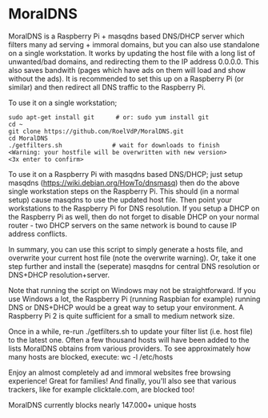 # MoralDNS
MoralDNS is a Raspberry Pi + masqdns based DNS/DHCP server which filters many ad serving + immoral domains, but you can also use standalone on a single workstation. It works by updating the host file with a long list of unwanted/bad domains, and redirecting them to the IP address 0.0.0.0. This also saves bandwith (pages which have ads on them will load and show without the ads). It is recommended to set this up on a Raspberry Pi (or similar) and then redirect all DNS traffic to the Raspberry Pi.

To use it on a single workstation;

    sudo apt-get install git      # or: sudo yum install git
    cd ~
    git clone https://github.com/RoelVdP/MoralDNS.git
    cd MoralDNS
    ./getfilters.sh              # wait for downloads to finish
    <Warning: your hostfile will be overwritten with new version>
    <3x enter to confirm>

To use it on a Raspberry Pi with masqdns based DNS/DHCP; just setup masqdns (https://wiki.debian.org/HowTo/dnsmasq) then do the above single workstation steps on the Raspberry Pi. This should (in a normal setup) cause masqdns to use the updated host file. Then point your workstations to the Raspberry Pi for DNS resolution. If you setup a DHCP on the Raspberry Pi as well, then do not forget to disable DHCP on your normal router - two DHCP servers on the same network is bound to cause IP address conflicts.

In summary, you can use this script to simply generate a hosts file, and overwrite your current host file (note the overwrite warning). Or, take it one step further and install the (seperate) masqdns for central DNS resolution or DNS+DHCP resolution+server.

Note that running the script on Windows may not be straightforward. If you use Windows a lot, the Raspberry Pi (running Raspbian for example) running DNS or DNS+DHCP would be a great way to setup your environment. A Raspberry Pi 2 is quite sufficient for a small to medium network size.

Once in a while, re-run ./getfilters.sh to update your filter list (i.e. host file) to the latest one. Often a few thousand hosts will have been added to the lists MoralDNS obtains from various providers. To see approximately how many hosts are blocked, execute:  wc -l /etc/hosts

Enjoy an almost completely ad and immoral websites free browsing experience! Great for families! And finally, you'll also see that various trackers, like for example clicktale.com, are blocked too!

MoralDNS currently blocks nearly 147.000+ unique hosts
